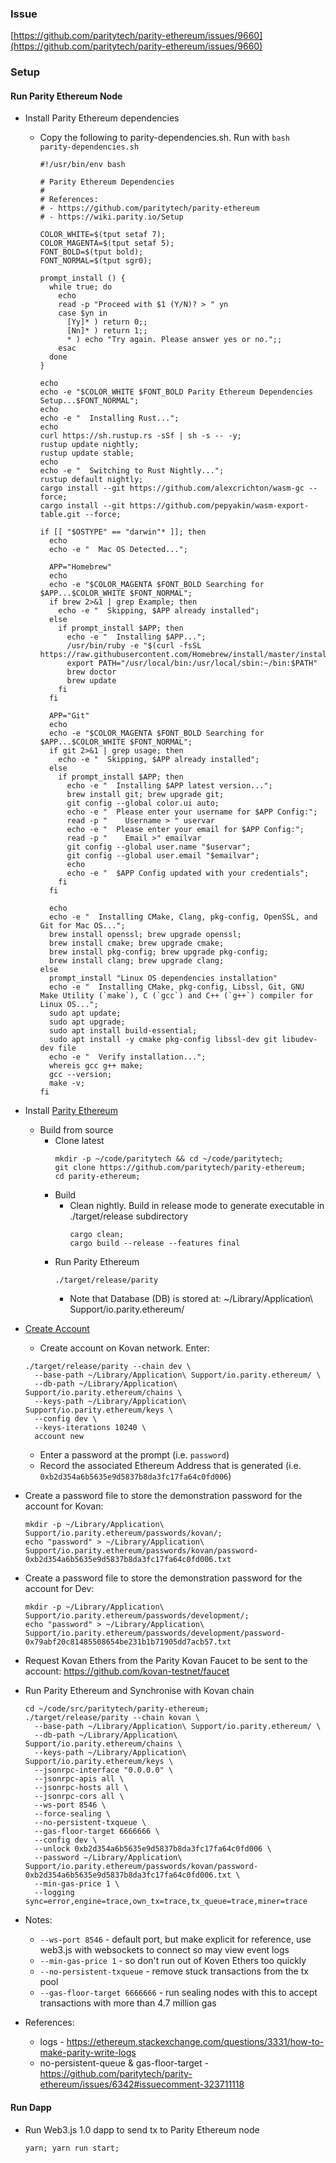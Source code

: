 ### Issue

[https://github.com/paritytech/parity-ethereum/issues/9660](https://github.com/paritytech/parity-ethereum/issues/9660)

### Setup

#### Run Parity Ethereum Node

* Install Parity Ethereum dependencies
  * Copy the following to parity-dependencies.sh. Run with `bash parity-dependencies.sh`
    ```
    #!/usr/bin/env bash

    # Parity Ethereum Dependencies
    #
    # References:
    # - https://github.com/paritytech/parity-ethereum
    # - https://wiki.parity.io/Setup

    COLOR_WHITE=$(tput setaf 7);
    COLOR_MAGENTA=$(tput setaf 5);
    FONT_BOLD=$(tput bold);
    FONT_NORMAL=$(tput sgr0);

    prompt_install () {
      while true; do
        echo
        read -p "Proceed with $1 (Y/N)? > " yn
        case $yn in
          [Yy]* ) return 0;;
          [Nn]* ) return 1;;
          * ) echo "Try again. Please answer yes or no.";;
        esac
      done
    }

    echo
    echo -e "$COLOR_WHITE $FONT_BOLD Parity Ethereum Dependencies Setup...$FONT_NORMAL";
    echo
    echo -e "  Installing Rust...";
    echo
    curl https://sh.rustup.rs -sSf | sh -s -- -y;
    rustup update nightly;
    rustup update stable;
    echo
    echo -e "  Switching to Rust Nightly...";
    rustup default nightly;
    cargo install --git https://github.com/alexcrichton/wasm-gc --force;
    cargo install --git https://github.com/pepyakin/wasm-export-table.git --force;

    if [[ "$OSTYPE" == "darwin"* ]]; then
      echo
      echo -e "  Mac OS Detected...";

      APP="Homebrew"
      echo
      echo -e "$COLOR_MAGENTA $FONT_BOLD Searching for $APP...$COLOR_WHITE $FONT_NORMAL";
      if brew 2>&1 | grep Example; then
        echo -e "  Skipping, $APP already installed";
      else
        if prompt_install $APP; then
          echo -e "  Installing $APP...";
          /usr/bin/ruby -e "$(curl -fsSL https://raw.githubusercontent.com/Homebrew/install/master/install)";
          export PATH="/usr/local/bin:/usr/local/sbin:~/bin:$PATH"
          brew doctor
          brew update
        fi
      fi

      APP="Git"
      echo
      echo -e "$COLOR_MAGENTA $FONT_BOLD Searching for $APP...$COLOR_WHITE $FONT_NORMAL";
      if git 2>&1 | grep usage; then
        echo -e "  Skipping, $APP already installed";
      else
        if prompt_install $APP; then
          echo -e "  Installing $APP latest version...";
          brew install git; brew upgrade git;
          git config --global color.ui auto;
          echo -e "  Please enter your username for $APP Config:";
          read -p "    Username > " uservar
          echo -e "  Please enter your email for $APP Config:";
          read -p "    Email >" emailvar
          git config --global user.name "$uservar";
          git config --global user.email "$emailvar";
          echo
          echo -e "  $APP Config updated with your credentials";
        fi
      fi

      echo
      echo -e "  Installing CMake, Clang, pkg-config, OpenSSL, and Git for Mac OS...";
      brew install openssl; brew upgrade openssl;
      brew install cmake; brew upgrade cmake;
      brew install pkg-config; brew upgrade pkg-config;
      brew install clang; brew upgrade clang;
    else
      prompt_install "Linux OS dependencies installation"
      echo -e "  Installing CMake, pkg-config, Libssl, Git, GNU Make Utility (`make`), C (`gcc`) and C++ (`g++`) compiler for Linux OS...";
      sudo apt update;
      sudo apt upgrade;
      sudo apt install build-essential;
      sudo apt install -y cmake pkg-config libssl-dev git libudev-dev file
      echo -e "  Verify installation...";
      whereis gcc g++ make;
      gcc --version;
      make -v;
    fi
    ```
* Install [Parity Ethereum](https://github.com/paritytech/parity-ethereum)
  * Build from source
    * Clone latest
      ```
      mkdir -p ~/code/paritytech && cd ~/code/paritytech;
      git clone https://github.com/paritytech/parity-ethereum;
      cd parity-ethereum;
      ```
    * Build
      * Clean nightly. Build in release mode to generate executable in ./target/release subdirectory
        ```
        cargo clean;
        cargo build --release --features final
        ```
    * Run Parity Ethereum
      ```
      ./target/release/parity
      ```
      * Note that Database (DB) is stored at: ~/Library/Application\ Support/io.parity.ethereum/

* [Create Account](https://wiki.parity.io/CLI-Sub-commands#account-new)
	* Create account on Kovan network. Enter:
    ```
    ./target/release/parity --chain dev \
      --base-path ~/Library/Application\ Support/io.parity.ethereum/ \
      --db-path ~/Library/Application\ Support/io.parity.ethereum/chains \
      --keys-path ~/Library/Application\ Support/io.parity.ethereum/keys \
      --config dev \
      --keys-iterations 10240 \
      account new
    ```
	* Enter a password at the prompt (i.e. `password`)
	* Record the associated Ethereum Address that is generated (i.e. `0xb2d354a6b5635e9d5837b8da3fc17fa64c0fd006`)

* Create a password file to store the demonstration password for the account for Kovan:
  ```
  mkdir -p ~/Library/Application\ Support/io.parity.ethereum/passwords/kovan/;
  echo "password" > ~/Library/Application\ Support/io.parity.ethereum/passwords/kovan/password-0xb2d354a6b5635e9d5837b8da3fc17fa64c0fd006.txt
  ```

* Create a password file to store the demonstration password for the account for Dev:
  ```
  mkdir -p ~/Library/Application\ Support/io.parity.ethereum/passwords/development/;
  echo "password" > ~/Library/Application\ Support/io.parity.ethereum/passwords/development/password-0x79abf20c81485508654be231b1b71905dd7acb57.txt
  ```
* Request Kovan Ethers from the Parity Kovan Faucet to be sent to the account: https://github.com/kovan-testnet/faucet
* Run Parity Ethereum and Synchronise with Kovan chain

  ```
  cd ~/code/src/paritytech/parity-ethereum;
  ./target/release/parity --chain kovan \
    --base-path ~/Library/Application\ Support/io.parity.ethereum/ \
    --db-path ~/Library/Application\ Support/io.parity.ethereum/chains \
    --keys-path ~/Library/Application\ Support/io.parity.ethereum/keys \
    --jsonrpc-interface "0.0.0.0" \
    --jsonrpc-apis all \
    --jsonrpc-hosts all \
    --jsonrpc-cors all \
    --ws-port 8546 \
    --force-sealing \
    --no-persistent-txqueue \
    --gas-floor-target 6666666 \
    --config dev \
    --unlock 0xb2d354a6b5635e9d5837b8da3fc17fa64c0fd006 \
    --password ~/Library/Application\ Support/io.parity.ethereum/passwords/kovan/password-0xb2d354a6b5635e9d5837b8da3fc17fa64c0fd006.txt \
    --min-gas-price 1 \
    --logging sync=error,engine=trace,own_tx=trace,tx_queue=trace,miner=trace
  ```
* Notes:
  * `--ws-port 8546` - default port, but make explicit for reference, use web3.js with websockets to connect so may view event logs
  * `--min-gas-price 1` - so don't run out of Koven Ethers too quickly
  * `--no-persistent-txqueue` - remove stuck transactions from the tx pool
  * `--gas-floor-target 6666666` - run sealing nodes with this to accept transactions with more than 4.7 million gas

* References: 
  * logs - https://ethereum.stackexchange.com/questions/3331/how-to-make-parity-write-logs
  * no-persistent-queue & gas-floor-target - https://github.com/paritytech/parity-ethereum/issues/6342#issuecomment-323711118

#### Run Dapp

* Run Web3.js 1.0 dapp to send tx to Parity Ethereum node
  ```
  yarn; yarn run start;
  ```